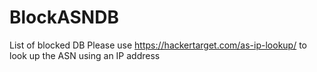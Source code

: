 # BlockASNDB
List of blocked DB
Please use https://hackertarget.com/as-ip-lookup/ to look up the ASN using an IP address
